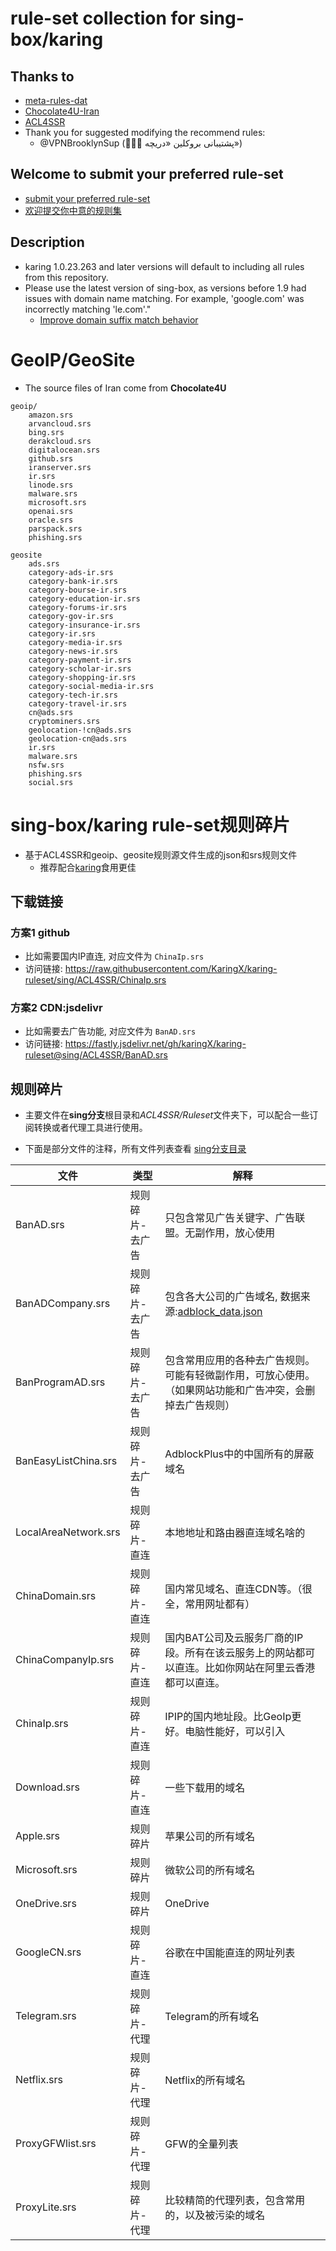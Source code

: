 # rule-set collection for sing-box/karing

## Thanks to
- [meta-rules-dat](https://github.com/MetaCubeX/meta-rules-dat/raw/sing/geo)
- [Chocolate4U-Iran](https://github.com/Chocolate4U/Iran-sing-box-rules/tree/rule-set?tab=readme-ov-file)
- [ACL4SSR](https://github.com/ACL4SSR/ACL4SSR)
- Thank you for suggested modifying the recommend rules:
    - @VPNBrooklynSup (🧑🏻‍💻 پشتیبانی بروکلین «دریچه»)


## Welcome to submit your preferred rule-set
- [submit your preferred rule-set](https://github.com/KaringX/karing-ruleset/issues/2)
- [欢迎提交你中意的规则集](https://github.com/KaringX/karing-ruleset/issues/1)

## Description
- karing 1.0.23.263 and later versions will default to including all rules from this repository.
- Please use the latest version of sing-box, as versions before 1.9 had issues with domain name matching. For example, 'google.com' was incorrectly matching 'le.com'."
    - [Improve domain suffix match behavior](https://github.com/SagerNet/sing/commit/4d96f15eca075f4b5535053304d54812fdfa96e0)

# GeoIP/GeoSite
- The source files of Iran come from **Chocolate4U**
```
geoip/
    amazon.srs
    arvancloud.srs
    bing.srs
    derakcloud.srs
    digitalocean.srs
    github.srs
    iranserver.srs
    ir.srs
    linode.srs
    malware.srs
    microsoft.srs
    openai.srs
    oracle.srs
    parspack.srs
    phishing.srs

geosite
    ads.srs
    category-ads-ir.srs
    category-bank-ir.srs
    category-bourse-ir.srs
    category-education-ir.srs
    category-forums-ir.srs
    category-gov-ir.srs
    category-insurance-ir.srs
    category-ir.srs
    category-media-ir.srs
    category-news-ir.srs
    category-payment-ir.srs
    category-scholar-ir.srs
    category-shopping-ir.srs
    category-social-media-ir.srs
    category-tech-ir.srs
    category-travel-ir.srs
    cn@ads.srs
    cryptominers.srs
    geolocation-!cn@ads.srs
    geolocation-cn@ads.srs
    ir.srs
    malware.srs
    nsfw.srs
    phishing.srs
    social.srs

```



# sing-box/karing rule-set规则碎片
- 基于ACL4SSR和geoip、geosite规则源文件生成的json和srs规则文件
    - 推荐配合[karing](https://github.com/KaringX/karing)食用更佳

## 下载链接
### 方案1 github
- 比如需要国内IP直连, 对应文件为 `ChinaIp.srs`
- 访问链接:
https://raw.githubusercontent.com/KaringX/karing-ruleset/sing/ACL4SSR/ChinaIp.srs

### 方案2 CDN:jsdelivr
- 比如需要去广告功能, 对应文件为 `BanAD.srs`
- 访问链接:
https://fastly.jsdelivr.net/gh/karingX/karing-ruleset@sing/ACL4SSR/BanAD.srs

## 规则碎片

- 主要文件在**sing分支**根目录和*ACL4SSR/Ruleset*文件夹下，可以配合一些订阅转换或者代理工具进行使用。

- 下面是部分文件的注释，所有文件列表查看 [sing分支目录](https://github.com/KaringX/karing-ruleset/tree/sing)

| 文件                   | 类型                 | 解释                                                         |
| ---------------------- | -------------------- | ------------------------------------------------------------ |
| BanAD.srs             | 规则碎片-去广告      | 只包含常见广告关键字、广告联盟。无副作用，放心使用           |
| BanADCompany.srs             | 规则碎片-去广告      | 包含各大公司的广告域名, 数据来源:[adblock_data.json](https://github.com/d3ward/toolz/raw/master/src/data/adblock_data.json)           |
| BanProgramAD.srs      | 规则碎片-去广告      | 包含常用应用的各种去广告规则。可能有轻微副作用，可放心使用。（如果网站功能和广告冲突，会删掉去广告规则） |
| BanEasyListChina.srs  | 规则碎片-去广告      | AdblockPlus中的中国所有的屏蔽域名                            |
| LocalAreaNetwork.srs  | 规则碎片-直连        | 本地地址和路由器直连域名啥的                                 |
| ChinaDomain.srs       | 规则碎片-直连        | 国内常见域名、直连CDN等。（很全，常用网址都有）              |
| ChinaCompanyIp.srs    | 规则碎片-直连        | 国内BAT公司及云服务厂商的IP段。所有在该云服务上的网站都可以直连。比如你网站在阿里云香港都可以直连。 |
| ChinaIp.srs           | 规则碎片-直连        | IPIP的国内地址段。比GeoIp更好。电脑性能好，可以引入          |
| Download.srs          | 规则碎片-直连        | 一些下载用的域名                                             |
| Apple.srs             | 规则碎片             | 苹果公司的所有域名                                           |
| Microsoft.srs         | 规则碎片             | 微软公司的所有域名                                           |
| OneDrive.srs          | 规则碎片             | OneDrive                                                     |
| GoogleCN.srs          | 规则碎片-直连        | 谷歌在中国能直连的网址列表                                   |
| Telegram.srs          | 规则碎片-代理        | Telegram的所有域名                                           |
| Netflix.srs           | 规则碎片-代理        | Netflix的所有域名                                            |
| ProxyGFWlist.srs      | 规则碎片-代理        | GFW的全量列表                                                |
| ProxyLite.srs         | 规则碎片-代理        | 比较精简的代理列表，包含常用的，以及被污染的域名             |




